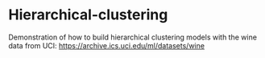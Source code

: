 # Hierarchical-clustering

Demonstration of how to build hierarchical clustering models with the wine data from UCI:  https://archive.ics.uci.edu/ml/datasets/wine
